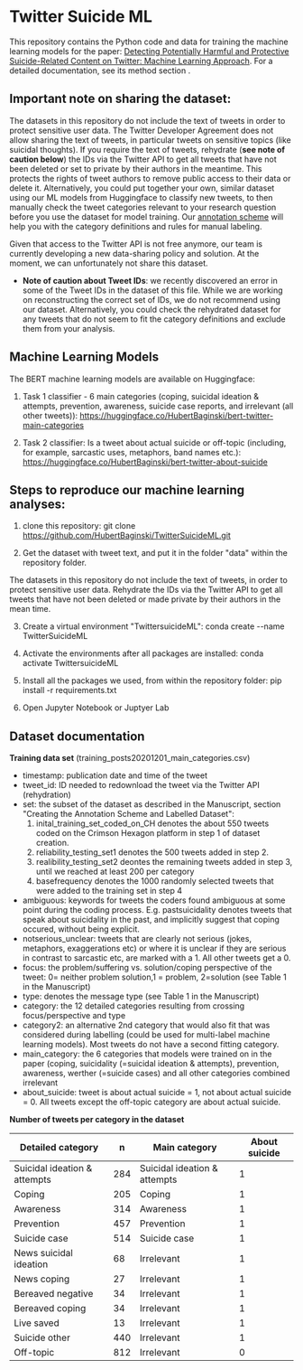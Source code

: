 # Twitter Suicide ML

This repository contains the Python code and data for training the machine learning models for the paper: [Detecting Potentially Harmful and Protective Suicide-Related Content on Twitter: Machine Learning Approach](https://www.jmir.org/2022/8/e34705/). For a detailed documentation, see its method section .

## Important note on sharing the dataset: 
The datasets in this repository do not include the text of tweets in order to protect sensitive user data. The Twitter Developer Agreement does not allow sharing the text of tweets, in particular tweets on sensitive topics (like suicidal thoughts). If you require the text of tweets, rehydrate (**see note of caution below**) the IDs via the Twitter API to get all tweets that have not been deleted or set to private by their authors in the meantime. This protects the rights of tweet authors to remove public access to their data or delete it. Alternatively, you could put together your own, similar dataset using our ML models from Huggingface to classify new tweets, to then manually check the tweet categories relevant to your research question before you use the dataset for model training. Our [annotation scheme](https://jmir.org/api/download?alt_name=jmir_v24i8e34705_app2.pdf&filename=5a5265471499223285b7c2c908f61966.pdf) will help you with the category definitions and rules for manual labeling. 

Given that access to the Twitter API is not free anymore, our team is currently developing a new data-sharing policy and solution. At the moment, we can unfortunately not share this dataset. 

* **Note of caution about Tweet IDs**: we recently discovered an error in some of the Tweet IDs in the dataset of this file. While we are working on reconstructing the correct set of IDs, we do not recommend using our dataset. Alternatively, you could check the rehydrated dataset for any tweets that do not seem to fit the category definitions and exclude them from your analysis. 


## Machine Learning Models

The BERT machine learning models are available on Huggingface:

1) Task 1 classifier - 6 main categories (coping, suicidal ideation & attempts, prevention, awareness, suicide case reports, and irrelevant (all other tweets)): https://huggingface.co/HubertBaginski/bert-twitter-main-categories

2) Task 2 classifier: Is a tweet about actual suicide or off-topic (including, for example, sarcastic uses, metaphors, band names etc.): https://huggingface.co/HubertBaginski/bert-twitter-about-suicide

## Steps to reproduce our machine learning analyses: 

1. clone this repository: 
git clone https://github.com/HubertBaginski/TwitterSuicideML.git

2. Get the dataset with tweet text, and put it in the folder "data" within the repository folder.

The datasets in this repository do not include the text of tweets, in order to protect sensitive user data. Rehydrate the IDs via the Twitter API to get all tweets that have not been deleted or made private by their authors in the mean time.

3. Create a virtual environment "TwittersuicideML":
conda create --name TwitterSuicideML

4. Activate the environments after all packages are installed: 
conda activate TwittersuicideML

5. Install all the packages we used, from within the repository folder:
pip install -r requirements.txt

6. Open Jupyter Notebook or Juptyer Lab

## Dataset documentation

**Training data set** (training_posts20201201_main_categories.csv)

- timestamp: publication date and time of the tweet
- tweet_id: ID needed to redownload the tweet via the Twitter API (rehydration)
- set: the subset of the dataset as described in the Manuscript, section "Creating the Annotation Scheme and Labelled Dataset":
    1. inital_training_set_coded_on_CH denotes the about 550 tweets coded on the Crimson Hexagon platform in step 1 of dataset creation. 
    2. reliability_testing_set1 denotes the 500 tweets added in step 2. 
    3. realibility_testing_set2 deontes the remaining tweets added in step 3, until we reached at least 200 per category
    4.   basefrequency denotes the 1000 randomly selected tweets that were added to the training set in step 4
- ambiguous: keywords for tweets the coders found ambiguous at some point during the coding process. E.g. pastsuicidality denotes tweets that speak about suicidality in the past, and implicitly suggest that coping occured, without being explicit.
- notserious_unclear: tweets that are clearly not serious (jokes, metaphors, exaggerations etc) or where it is unclear if they are serious in contrast to sarcastic etc, are marked with a 1. All other tweets get a 0. 
- focus: the problem/suffering vs. solution/coping perspective of the tweet: 0= neither problem solution,1 = problem, 2=solution (see Table 1 in the Manuscript)
- type: denotes the message type (see Table 1 in the Manuscript)
- category: the 12 detailed categories resulting from crossing focus/perspective and type
- category2: an alternative 2nd category that would also fit that was considered during labelling (could be used for multi-label machine learning models). Most tweets do not have a second fitting category. 
- main_category: the 6 categories that models were trained on in the paper (coping, suicidality (=suicidal ideation & attempts), prevention, awareness, werther (=suicide cases) and all other categories combined irrelevant
- about_suicide: tweet is about actual suicide = 1, not about actual suicide = 0. All tweets except the off-topic category are about actual suicide. 



**Number of tweets per category in the dataset**

| Detailed category | n | Main category | About suicide | 
| --- |---|---|---|
| Suicidal ideation & attempts | 284 | Suicidal ideation & attempts| 1 |
| Coping  | 205 | Coping | 1 |
| Awareness  | 314 | Awareness |1 |
| Prevention  | 457 | Prevention |1 |
| Suicide case | 514 | Suicide case |1 |
| News suicidal ideation  | 68 | Irrelevant |1 |
| News coping  | 27 | Irrelevant |1 |
| Bereaved negative | 34 | Irrelevant |1 |
| Bereaved coping | 34 | Irrelevant |1 |
| Live saved | 13 | Irrelevant |1 |
| Suicide other | 440 | Irrelevant |1 |
| Off-topic | 812 | Irrelevant |0|
